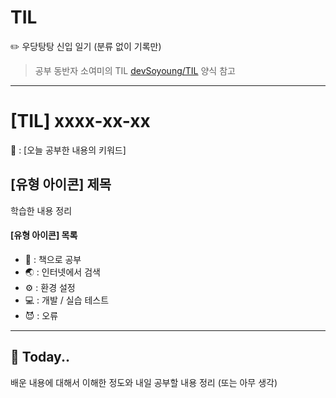 # TIL
✏️ 우당탕탕 신입 일기 (분류 없이 기록만)

> 공부 동반자 소여미의 TIL [devSoyoung/TIL](https://github.com/devSoyoung/TIL) 양식 참고

***
# [TIL] xxxx-xx-xx
🔑 : [오늘 공부한 내용의 키워드]

## [유형 아이콘] 제목
학습한 내용 정리

#### [유형 아이콘] 목록
* 📔 : 책으로 공부
* 🌏 : 인터넷에서 검색
* ⚙️ : 환경 설정
* 💻 : 개발 / 실습 테스트
* 😈 : 오류

***
## 👻 Today..
배운 내용에 대해서 이해한 정도와 내일 공부할 내용 정리 (또는 아무 생각)
